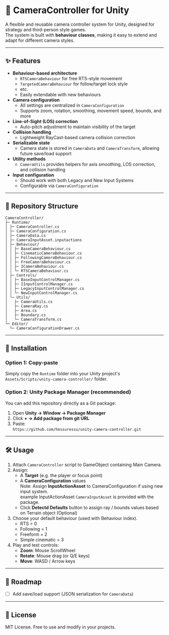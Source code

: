 # 🎥 CameraController for Unity

A flexible and reusable camera controller system for Unity, designed for strategy and third-person style games.  
The system is built with **behaviour classes**, making it easy to extend and adapt for different camera styles.

---

## ✨ Features

- **Behaviour-based architecture**
  - `RTSCameraBehaviour` for free RTS-style movement  
  - `TargetedCameraBehaviour` for follow/target lock style  
  - etc.
  - Easily extendable with new behaviours  
- **Camera configuration**  
  - All settings are centralized in `CameraConfiguration`  
  - Supports zoom, rotation, smoothing, movement speed, bounds, and more  
- **Line-of-Sight (LOS) correction**  
  - Auto-pitch adjustment to maintain visibility of the target  
- **Collision handling**  
  - Lightweight RayCast-based camera collision correction  
- **Serializable state**  
  - Camera state is stored in `CameraData` and `CameraTransform`, allowing future save/load support  
- **Utility methods**  
  - `CameraUtils` provides helpers for axis smoothing, LOS correction, and collision handling  
- **Input configuration**  
  - Should work with both Legacy and New Input Systems  
  - Configurable via `CameraConfiguration`  

---

## 📂 Repository Structure

```
CameraController/
├─ Runtime/
│ ├─ CameraController.cs
│ ├─ CameraConfiguration.cs
│ ├─ CameraData.cs
│ ├─ CameraInputAsset.inputactions
│ ├─ Behaviour/
│ │ ├─ BaseCameraBehaviour.cs
│ │ ├─ CinematicCameraBehaviour.cs
│ │ ├─ FollowingCameraBehaviour.cs
│ │ ├─ FreeCameraBehaviour.cs
│ │ ├─ ICameraBehaviour.cs
│ │ └─ RTSCameraBehaviour.cs
│ ├─ Controls/
│ │ ├─ BaseInputControlManager.cs
│ │ ├─ IInputControlManager.cs
│ │ ├─ LegacyInputControlManager.cs
│ │ └─ NewInputControlManager.cs
│ └─ Utils/
│   ├─ CameraUtils.cs
│   ├─ CameraRay.cs
│   ├─ Area.cs
│   ├─ Boundary.cs
│   └─ CameraTransform.cs
└─ Editor/
  └─ CameraConfigurationDrawer.cs
```

---

## 🚀 Installation

### Option 1: Copy-paste
Simply copy the `Runtime` folder into your Unity project's `Assets/Scripts/unity-camera-controller/` folder.

### Option 2: Unity Package Manager (recommended)
You can add this repository directly as a Git package:

1. Open **Unity → Window → Package Manager**  
2. Click **+ → Add package from git URL**  
3. Paste:  
   `https://github.com/hessuressu/unity-camera-controller.git`

---

## 🛠️ Usage

1. Attach `CameraController` script to GameObject containing Main Camera.  
2. Assign:  
   - A **Target** (e.g. the player or focus point)  
   - A **CameraConfiguration** values  
     Note: Assign **InputActionAsset** to CameraConfiguration if using new input system.  
     example InputActionAsset `CameraInputAsset` is provided with the package.
   - Click **Detectd Defaults** button to assign ray / bounds values based on Terrain object (Optional)
3. Choose your default behaviour (used with Behaviour index).
   - RTS = 0
   - Following = 1
   - Freeform = 2
   - Simple cinematic = 3
4. Play and test controls:  
   - **Zoom**: Mouse ScrollWheel  
   - **Rotate**: Mouse drag (or Q/E keys)  
   - **Move**: WASD / Arrow keys  

---

## 🔮 Roadmap

- [ ] Add save/load support (JSON serialization for `CameraData`)  

---

## 📜 License

MIT License. Free to use and modify in your projects.
